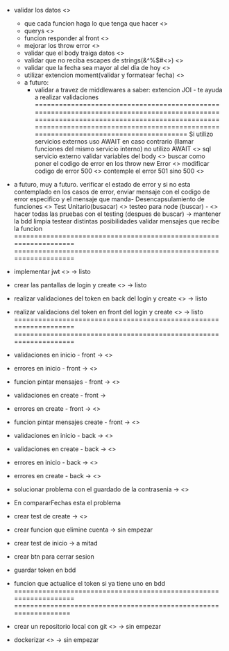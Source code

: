 - validar los datos <>
    - que cada funcion haga lo que tenga que hacer <>
    - querys    <>
    - funcion responder al front <>
    - mejorar los throw error <>
    - validar que el body traiga datos <>
    - validar que no reciba escapes de strings(&^%$#<>) <>
    - validar que la fecha sea mayor al del dia de hoy <>
    - utilizar extencion moment(validar y formatear fecha) <>
    - a futuro:
      - validar a travez de middlewares
a saber: extencion JOI - te ayuda a realizar validaciones
==============================================================================================================================================================================================================================
Si utilizo servicios externos uso AWAIT en caso contrario (llamar funciones del mismo servicio interno) no utilizo AWAIT  <>
sql servicio externo 
validar variables del body <>
buscar como poner el codigo de error en los throw new Error <>
modificar codigo de error 500 <>
contemple el error 501 sino 500  <>
- a futuro, muy a futuro. verificar el estado de error y si no esta contemplado en los casos de error, enviar mensaje con el codigo de error especifico y el mensaje que manda-
Desencapsulamiento de funciones <>
Test Unitario(busacar)  <>
testeo para node (buscar) - <>
hacer todas las pruebas con el testing (despues de buscar) -> mantener la bdd limpia 
testear distintas posibilidades
validar mensajes que recibe la funcion 
==================================================================
==================================================================
- implementar jwt <> ->  listo
- crear las pantallas de login y create <> -> listo 
- realizar validaciones del token en back del login y create <> -> listo
- realizar validacions del token en front del login y create <> -> listo
==================================================================
==================================================================
- validaciones en inicio - front -> <>
- errores en inicio - front -> <>
- funcion pintar mensajes - front  -> <>
- validaciones en create - front -> 
- errores en create - front -> <>
- funcion pintar mensajes create - front ->  <>
- validaciones en inicio - back -> <>
- validaciones en create - back -> <>
- errores en inicio - back -> <>
- errores en create - back -> <>
- solucionar problema con el guardado de la contrasenia -> <>

- En compararFechas esta el problema

- crear test de create -> <>
- crear funcion que elimine cuenta -> sin empezar 
- crear test de inicio -> a mitad

- crear btn para cerrar sesion 
- guardar token en bdd
- funcion que actualice el token si ya tiene uno en bdd
==================================================================
=================================================================
- crear un repositorio local con git <> -> sin empezar 
- dockerizar <> -> sin empezar
